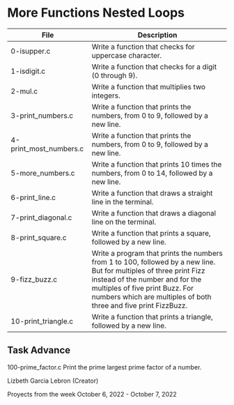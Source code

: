 # More Functions Nested Loops

| File                   | Description                                                                                                                                                                                                                                                 |
|------------------------|-------------------------------------------------------------------------------------------------------------------------------------------------------------------------------------------------------------------------------------------------------------|
| 0-isupper.c            | Write a function that checks for uppercase character.                                                                                                                                                                                                       |
| 1-isdigit.c            | Write a function that checks for a digit (0 through 9).                                                                                                                                                                                                     |
| 2-mul.c                | Write a function that multiplies two integers.                                                                                                                                                                                                              |
| 3-print_numbers.c      | Write a function that prints the numbers, from 0 to 9, followed by a new line.                                                                                                                                                                              |
| 4-print_most_numbers.c | Write a function that prints the numbers, from 0 to 9, followed by a new line.                                                                                                                                                                              |
| 5-more_numbers.c       | Write a function that prints 10 times the numbers, from 0 to 14, followed by a new line.                                                                                                                                                                    |
| 6-print_line.c         | Write a function that draws a straight line in the terminal.                                                                                                                                                                                                |
| 7-print_diagonal.c     | Write a function that draws a diagonal line on the terminal.                                                                                                                                                                                                |
| 8-print_square.c       | Write a function that prints a square, followed by a new line.                                                                                                                                                                                              |
| 9-fizz_buzz.c          | Write a program that prints the numbers from 1 to 100, followed by a new line. But for multiples of three print Fizz instead of the number and for the multiples of five print Buzz. For numbers which are multiples of both three and five print FizzBuzz. |
| 10-print_triangle.c    | Write a function that prints a triangle, followed by a new line.                                                                                                                                                                                            |

## Task Advance 
100-prime_factor.c Print the prime largest prime factor of a number.

Lizbeth Garcia Lebron (Creator)

Proyects from the week October 6, 2022 - October 7, 2022 
